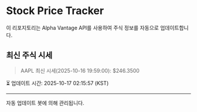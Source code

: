 
# Stock Price Tracker

이 리포지토리는 Alpha Vantage API를 사용하여 주식 정보를 자동으로 업데이트합니다.

## 최신 주식 시세
> AAPL 최신 시세(2025-10-16 19:59:00): $246.3500

⏳ 업데이트 시간: 2025-10-17 02:15:57 (KST)

---
자동 업데이트 봇에 의해 관리됩니다.
